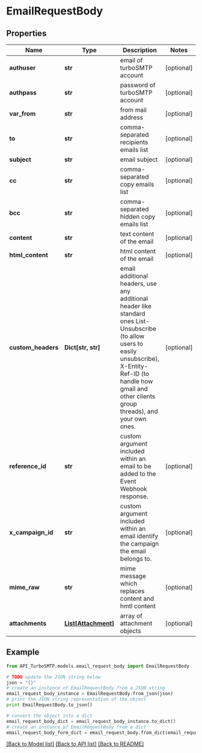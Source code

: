 # EmailRequestBody


## Properties

Name | Type | Description | Notes
------------ | ------------- | ------------- | -------------
**authuser** | **str** | email of turboSMTP account | [optional] 
**authpass** | **str** | password of turboSMTP account | [optional] 
**var_from** | **str** | from mail address | [optional] 
**to** | **str** | comma-separated recipients emails list | [optional] 
**subject** | **str** | email subject | [optional] 
**cc** | **str** | comma-separated copy emails list | [optional] 
**bcc** | **str** | comma-separated hidden copy emails list | [optional] 
**content** | **str** | text content of the email | [optional] 
**html_content** | **str** | html content of the email | [optional] 
**custom_headers** | **Dict[str, str]** | email additional headers, use any additional header like standard ones List-Unsubscribe (to allow users to easily unsubscribe), X-Entity-Ref-ID (to handle how gmail and other clients group threads), and your own ones.   | [optional] 
**reference_id** | **str** | custom argument included within an email to be added to the Event Webhook response. | [optional] 
**x_campaign_id** | **str** | custom argument included within an email identify the campaign the email belongs to. | [optional] 
**mime_raw** | **str** | mime message which replaces content and hmtl content | [optional] 
**attachments** | [**List[Attachment]**](Attachment.md) | array of attachment objects | [optional] 

## Example

```python
from API_TurboSMTP.models.email_request_body import EmailRequestBody

# TODO update the JSON string below
json = "{}"
# create an instance of EmailRequestBody from a JSON string
email_request_body_instance = EmailRequestBody.from_json(json)
# print the JSON string representation of the object
print EmailRequestBody.to_json()

# convert the object into a dict
email_request_body_dict = email_request_body_instance.to_dict()
# create an instance of EmailRequestBody from a dict
email_request_body_form_dict = email_request_body.from_dict(email_request_body_dict)
```
[[Back to Model list]](../README.md#documentation-for-models) [[Back to API list]](../README.md#documentation-for-api-endpoints) [[Back to README]](../README.md)


